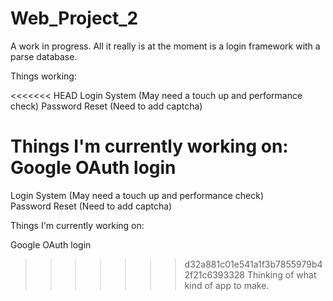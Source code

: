 Web_Project_2
=============

A work in progress. All it really is at the moment is a login framework with a parse database.

Things working:

<<<<<<< HEAD
Login System (May need a touch up and performance check)
Password Reset (Need to add captcha)


Things I'm currently working on:
Google OAuth login
=======
Login System (May need a touch up and performance check)                              
Password Reset (Need to add captcha)


Things I'm currently working on:                      

Google OAuth login                              
>>>>>>> d32a881c01e541a1f3b7855979b42f21c6393328
Thinking of what kind of app to make.

